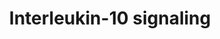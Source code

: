 ---
authors:
- ReactomeTeam
description: Interleukin-10 (IL10) was originally described as a factor named cytokine
  synthesis inhibitory factor that  inhibited T-helper (Th) 1 activation and Th1 cytokine
  production (Fiorentino et al. 1989). It was found to be expressed by a variety of
  cell types including macrophages, dendritic cell subsets, B cells, several T-cell
  subpopulations including Th2 and T-regulatory cells (Tregs) and Natural Killer (NK)
  cells (Moore et al. 2001). It is now recognized that the biological effects of IL10
  are directed at antigen-presenting cells (APCs) such as macrophages and dendritic
  cells (DCs), its effects on T-cell development and differentiation are largely indirect
  via inhibition of macrophage/dendritic cell activation and maturation (Pestka et
  al. 2004, Mocellin et al. 2004). T cells are thought to be the main source of IL10
  (Hedrich & Bream 2010). IL10 inhibits a broad spectrum of activated macrophage/monocyte
  functions including monokine synthesis, NO production, and expression of class II
  MHC and costimulatory molecules such as IL12 and CD80/CD86 (de Waal Malefyt et al.
  1991, Gazzinelli et al. 1992). Studies with recombinant cytokine and neutralizing
  antibodies revealed pleiotropic activities of IL10 on B, T, and mast cells (de Waal
  Malefyt et al. 1993, Rousset et al. 1992, Thompson-Snipes et al. 1991) and provided
  evidence for the in vivo significance of IL10 activities (Ishida et al. 1992, 1993).
  IL10 antagonizes the expression of MHC class II and the co-stimulatory molecules
  CD80/CD86 as well as the pro-inflammatory cytokines IL1Beta, IL6, IL8, TNFalpha
  and especially IL12 (Fiorentino et al. 1991, D'Andrea et al. 1993). The biological
  role of IL10 is not limited to inactivation of APCs, it also enhances B cell, granulocyte,
  mast cell, and keratinocyte growth/differentiation, as well as NK-cell and CD8+
  cytotoxic T-cell activation (Moore et al. 2001, Hedrich & Bream 2010). IL10 also
  enhances NK-cell proliferation and/or production of IFN-gamma (Cai et al. 1999).  <br><br>IL10-deficient
  mice exhibited inflammatory bowel disease (IBD) and other exaggerated inflammatory
  responses (Kuhn et al. 1993, Berg et al. 1995) indicating a critical role for IL10
  in limiting inflammatory responses. Dysregulation of IL10 is linked with susceptibility
  to numerous infectious and autoimmune diseases in humans and mouse models (Hedrich
  & Bream 2010). <br><br>IL10 signaling is initiated by binding of homodimeric IL10
  to the extracellular domains of two adjoining IL10RA molecules. This tetramer then
  binds two IL10RB chains. IL10RB cannot bind to IL10 unless bound to IL10RA (Ding
  et al. 2001, Yoon et al. 2006); binding of IL10 to IL10RA without the co-presence
  of IL10RB fails to initiate signal transduction (Kotenko et al. 1997).<br><br>IL10
  binding activates the receptor-associated Janus tyrosine kinases, JAK1 and TYK2,
  which are constitutively bound to IL10R1 and IL10R2 respectively. In the classic
  model of receptor activation assembly of the receptor complex is believed to enable
  JAK1/TYK2 to phosphorylate and activate each other. Alternatively the binding of
  IL10 may cause conformational changes that allow the pseudokinase inhibitory domain
  of one JAK kinase to move away from the kinase domain of the other JAK within the
  receptor dimer-JAK complex, allowing the two kinase domains to interact and trans-activate
  (Waters & Brooks 2015).<br><br>The activated JAK kinases phosphorylate the intracellular
  domains of the IL10R1 chains on specific tyrosine residues. These phosphorylated
  tyrosine residues and their flanking peptide sequences serve as temporary docking
  sites for the latent, cytosolic, transcription factor, STAT3. STAT3 transiently
  docks on the IL10R1 chain via its SH2 domain, and is in turn tyrosine phosphorylated
  by the receptor-associated JAKs. Once activated, it dissociates from the receptor,
  dimerizes with other STAT3 molecules, and translocates to the nucleus where it binds
  with high affinity to STAT-binding elements (SBEs) in the promoters of IL-10-inducible
  genes (Donnelly et al. 1999).  View original pathway at [http://www.reactome.org/PathwayBrowser/#DIAGRAM=6783783
  Reactome].
last-edited: 2021-01-25
organisms:
- Homo sapiens
redirect_from:
- /index.php/Pathway:WP4063
- /instance/WP4063
revision: null
schema-jsonld:
- '@context': https://schema.org/
  '@id': https://wikipathways.github.io/pathways/WP4063.html
  '@type': Dataset
  creator:
    '@type': Organization
    name: WikiPathways
  description: Interleukin-10 (IL10) was originally described as a factor named cytokine
    synthesis inhibitory factor that  inhibited T-helper (Th) 1 activation and Th1
    cytokine production (Fiorentino et al. 1989). It was found to be expressed by
    a variety of cell types including macrophages, dendritic cell subsets, B cells,
    several T-cell subpopulations including Th2 and T-regulatory cells (Tregs) and
    Natural Killer (NK) cells (Moore et al. 2001). It is now recognized that the biological
    effects of IL10 are directed at antigen-presenting cells (APCs) such as macrophages
    and dendritic cells (DCs), its effects on T-cell development and differentiation
    are largely indirect via inhibition of macrophage/dendritic cell activation and
    maturation (Pestka et al. 2004, Mocellin et al. 2004). T cells are thought to
    be the main source of IL10 (Hedrich & Bream 2010). IL10 inhibits a broad spectrum
    of activated macrophage/monocyte functions including monokine synthesis, NO production,
    and expression of class II MHC and costimulatory molecules such as IL12 and CD80/CD86
    (de Waal Malefyt et al. 1991, Gazzinelli et al. 1992). Studies with recombinant
    cytokine and neutralizing antibodies revealed pleiotropic activities of IL10 on
    B, T, and mast cells (de Waal Malefyt et al. 1993, Rousset et al. 1992, Thompson-Snipes
    et al. 1991) and provided evidence for the in vivo significance of IL10 activities
    (Ishida et al. 1992, 1993). IL10 antagonizes the expression of MHC class II and
    the co-stimulatory molecules CD80/CD86 as well as the pro-inflammatory cytokines
    IL1Beta, IL6, IL8, TNFalpha and especially IL12 (Fiorentino et al. 1991, D'Andrea
    et al. 1993). The biological role of IL10 is not limited to inactivation of APCs,
    it also enhances B cell, granulocyte, mast cell, and keratinocyte growth/differentiation,
    as well as NK-cell and CD8+ cytotoxic T-cell activation (Moore et al. 2001, Hedrich
    & Bream 2010). IL10 also enhances NK-cell proliferation and/or production of IFN-gamma
    (Cai et al. 1999).  <br><br>IL10-deficient mice exhibited inflammatory bowel disease
    (IBD) and other exaggerated inflammatory responses (Kuhn et al. 1993, Berg et
    al. 1995) indicating a critical role for IL10 in limiting inflammatory responses.
    Dysregulation of IL10 is linked with susceptibility to numerous infectious and
    autoimmune diseases in humans and mouse models (Hedrich & Bream 2010). <br><br>IL10
    signaling is initiated by binding of homodimeric IL10 to the extracellular domains
    of two adjoining IL10RA molecules. This tetramer then binds two IL10RB chains.
    IL10RB cannot bind to IL10 unless bound to IL10RA (Ding et al. 2001, Yoon et al.
    2006); binding of IL10 to IL10RA without the co-presence of IL10RB fails to initiate
    signal transduction (Kotenko et al. 1997).<br><br>IL10 binding activates the receptor-associated
    Janus tyrosine kinases, JAK1 and TYK2, which are constitutively bound to IL10R1
    and IL10R2 respectively. In the classic model of receptor activation assembly
    of the receptor complex is believed to enable JAK1/TYK2 to phosphorylate and activate
    each other. Alternatively the binding of IL10 may cause conformational changes
    that allow the pseudokinase inhibitory domain of one JAK kinase to move away from
    the kinase domain of the other JAK within the receptor dimer-JAK complex, allowing
    the two kinase domains to interact and trans-activate (Waters & Brooks 2015).<br><br>The
    activated JAK kinases phosphorylate the intracellular domains of the IL10R1 chains
    on specific tyrosine residues. These phosphorylated tyrosine residues and their
    flanking peptide sequences serve as temporary docking sites for the latent, cytosolic,
    transcription factor, STAT3. STAT3 transiently docks on the IL10R1 chain via its
    SH2 domain, and is in turn tyrosine phosphorylated by the receptor-associated
    JAKs. Once activated, it dissociates from the receptor, dimerizes with other STAT3
    molecules, and translocates to the nucleus where it binds with high affinity to
    STAT-binding elements (SBEs) in the promoters of IL-10-inducible genes (Donnelly
    et al. 1999).  View original pathway at [http://www.reactome.org/PathwayBrowser/#DIAGRAM=6783783
    Reactome].
  keywords:
  - ADP
  - ATP
  - 'CCL19 '
  - 'CCL19 gene '
  - 'CCL2 '
  - 'CCL2 gene '
  - 'CCL20 gene '
  - 'CCL20(27-96) '
  - 'CCL22 gene '
  - 'CCL22(25-93) '
  - 'CCL3 gene '
  - 'CCL3(27-92) '
  - 'CCL3L1 gene '
  - 'CCL3L1(26-93) '
  - 'CCL4 gene '
  - 'CCL4(24-92) '
  - 'CCL5 gene '
  - 'CCL5(24-91) '
  - 'CCR1 '
  - 'CCR1 gene '
  - 'CCR2 '
  - 'CCR2 gene '
  - 'CCR5 '
  - 'CCR5 gene '
  - 'CD80 '
  - 'CD80 gene '
  - 'CD86 '
  - 'CD86 gene '
  - 'CSF1 '
  - 'CSF1 gene '
  - 'CSF2 '
  - 'CSF2 gene '
  - 'CSF3 '
  - 'CSF3 gene '
  - 'CXCL1 gene '
  - 'CXCL1(35-107) '
  - 'CXCL10 gene '
  - 'CXCL10(22-98) '
  - 'CXCL2 gene '
  - 'CXCL2(35-107) '
  - 'FCER2 gene '
  - 'FCER2(1-321) '
  - 'FPR1 '
  - 'FPR1 gene '
  - 'ICAM1 '
  - 'ICAM1 gene '
  - IL10
  - 'IL10 '
  - IL10 dimer
  - IL10-downregulated
  - IL10-upregulated
  - 'IL10RA '
  - IL10RA:JAK1
  - 'IL10RB '
  - IL10RB:TYK2
  - 'IL12A '
  - 'IL12A gene '
  - 'IL12B '
  - 'IL12B gene '
  - 'IL18 '
  - 'IL18 gene '
  - 'IL1A gene '
  - 'IL1B '
  - 'IL1B gene '
  - 'IL1R1 '
  - 'IL1R1 gene '
  - 'IL1R2 '
  - 'IL1R2 gene '
  - 'IL1RN '
  - 'IL1RN gene '
  - 'IL6 '
  - 'IL6 gene '
  - 'IL8 '
  - 'IL8 gene '
  - 'JAK1 '
  - 'LIF '
  - 'LIF gene '
  - 'Myr82K-Myr83K-IL1A '
  - 'PTAFR '
  - 'PTAFR gene '
  - PTGS2
  - PTGS2 gene
  - STAT3
  - 'STAT3 '
  - 'TIMP1 '
  - 'TIMP1 gene '
  - 'TNF gene '
  - 'TNF(77-233) '
  - 'TNFRSF1A gene '
  - TNFRSF1A gene, TIMP1
  - 'TNFRSF1A(41-201) '
  - TNFRSF1A(41-201),TIMP1
  - 'TNFRSF1B gene '
  - 'TNFRSF1B(27-?) '
  - 'TYK2 '
  - dimer:2xIL10RA:JAK1
  - dimer:2xIL10RA:JAK1:2xIL10RB:TYK2
  - dimer:2xIL10RA:p-Y-JAK1:2xIL10RB:p-Y-TYK2
  - dimer:2xp-Y-IL10RA:p-Y-JAK1:2xIL10RB:p-Y-TYK2
  - dimer:2xp-Y-IL10RA:p-Y-JAK1:2xIL10RB:p-Y-TYK2:STAT3
  - dimer:2xp-Y-IL10RA:p-Y-JAK1:2xIL10RB:p-Y-TYK2:p-Y705-STAT3
  - extracellular
  - gene
  - genes
  - genes for
  - genes for plasma
  - membrane proteins
  - membrane-associated
  - 'p-Y-JAK1 '
  - 'p-Y-TYK2 '
  - 'p-Y446-IL10RA '
  - 'p-Y496-IL10RA '
  - p-Y705-STAT3
  - 'p-Y705-STAT3 '
  - p-Y705-STAT3 dimer
  - plasma
  - plasma membrane
  - proteins
  license: CC0
  name: Interleukin-10 signaling
seo: CreativeWork
title: Interleukin-10 signaling
wpid: WP4063
---